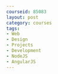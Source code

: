 ```yaml
---
courseid: 85083
layout: post
category: courses
tags:
- Web
- Design
- Projects
- Development
- NodeJS
- AngularJS
---
```

